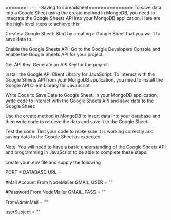 ============Saving to spreadsheet===============
To save data into a Google Sheet using the create method in MongoDB, you need to integrate the Google Sheets API into your MongoDB application. Here are the high-level steps to achieve this:

Create a Google Sheet: Start by creating a Google Sheet that you want to save data to.

Enable the Google Sheets API: Go to the Google Developers Console and enable the Google Sheets API for your project.

Get API Key: Generate an API Key for the project.

Install the Google API Client Library for JavaScript: To interact with the Google Sheets API from your MongoDB application, you need to install the Google API Client Library for JavaScript.

Write Code to Save Data to Google Sheet: In your MongoDB application, write code to interact with the Google Sheets API and save data to the Google Sheet.

Use the create method in MongoDB to insert data into your database and then write code to retrieve the data and save it to the Google Sheet.

Test the code: Test your code to make sure it is working correctly and saving data to the Google Sheet as expected.

Note: You will need to have a basic understanding of the Google Sheets API and programming in JavaScript to be able to complete these steps.


create your .env file and supply the following

PORT = 
DATABASE_URL = 


#Mail Account From NodeMailer
GMAIL_USER = ""

#Password From NodeMailer
GMAIL_PASS = ""


FromAdminMail = ""

userSubject = ""


